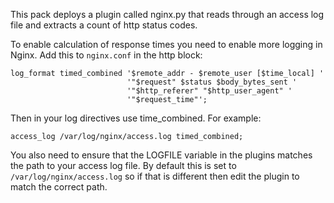 This pack deploys a plugin called nginx.py that reads through an access log file and extracts a count of http status codes.

To enable calculation of response times you need to enable more logging in Nginx. Add this to `nginx.conf` in the http block:

```
log_format timed_combined '$remote_addr - $remote_user [$time_local] '
                          '"$request" $status $body_bytes_sent '
                          '"$http_referer" "$http_user_agent" '
                          '"$request_time"';
```

Then in your log directives use time_combined. For example:

```
access_log /var/log/nginx/access.log timed_combined;
```

You also need to ensure that the LOGFILE variable in the plugins matches the path to your access log file. By default this
is set to `/var/log/nginx/access.log` so if that is different then edit the plugin to match the correct path.

